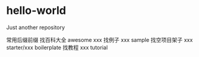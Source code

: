# hello-world
Just another repository


常用后缀前缀
 找百科大全 awesome xxx
 找例子 xxx sample
 找空项目架子 xxx starter/xxx boilerplate
 找教程 xxx tutorial

